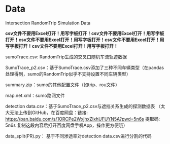 # Data
Intersection RandomTrip Simulation Data

**csv文件不要用Excel打开！用写字板打开！csv文件不要用Excel打开！用写字板打开！csv文件不要用Excel打开！用写字板打开！csv文件不要用Excel打开！用写字板打开！csv文件不要用Excel打开！用写字板打开！**

sumoTrace.csv: RandomTrip生成的交叉口随机车流轨迹数据

SumoTrace_p2.csv：基于SumoTrace.csv添加了三种不同车辆类型（在pandas处理得到，sumo的RandomTrip似乎不支持设置不同车辆类型）

summary.zip：sumo的其他配置文件（如trip、rou文件）

map.net.xml：sumo路网文件

detection data.csv：基于SumoTrace_p2.csv与遮挡关系生成的探测数据表
（太大无法上传到GitHub，在百度网盘：链接: https://pan.baidu.com/s/1ORCPe2WxjhxZIxhUFUYN5A?pwd=5n6s 提取码: 5n6s 复制这段内容后打开百度网盘手机App，操作更方便哦）



data_split(PR).py： 基于不同渗透率对detection data.csv进行分割的代码
